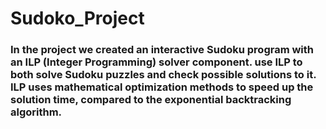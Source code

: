 # Sudoko_Project

### In the project we created an interactive Sudoku program with an ILP (Integer Programming) solver component. use ILP to both solve Sudoku puzzles and check possible solutions to it. ILP uses mathematical optimization methods to speed up the solution time, compared to the exponential backtracking algorithm.
